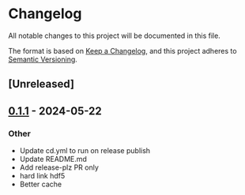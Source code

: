 # Changelog
All notable changes to this project will be documented in this file.

The format is based on [Keep a Changelog](https://keepachangelog.com/en/1.0.0/),
and this project adheres to [Semantic Versioning](https://semver.org/spec/v2.0.0.html).

## [Unreleased]

## [0.1.1](https://github.com/ECCC-RPE-EPR/e2020-data-viewer/compare/v0.1.0...v0.1.1) - 2024-05-22

### Other
- Update cd.yml to run on release publish
- Update README.md
- Add release-plz PR only
- hard link hdf5
- Better cache
